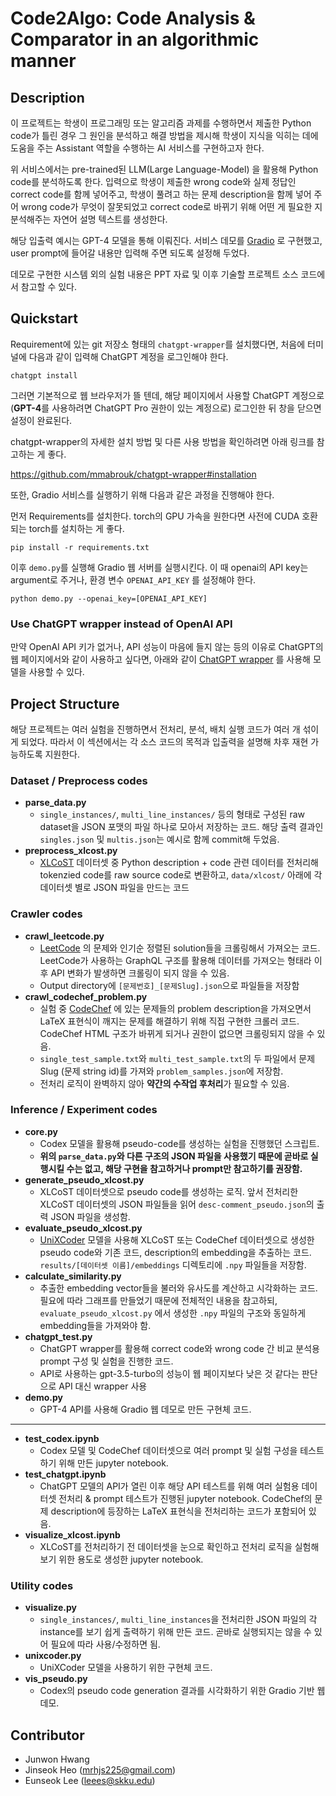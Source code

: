 # Code2Algo: Code Analysis & Comparator in an algorithmic manner

## Description

이 프로젝트는 학생이 프로그래밍 또는 알고리즘 과제를 수행하면서 제출한 Python code가 틀린 경우 그 원인을 분석하고 해결 방법을 제시해 학생이 지식을 익히는 데에 도움을 주는 Assistant 역할을 수행하는 AI 서비스를 구현하고자 한다. 

위 서비스에서는 pre-trained된 LLM(Large Language-Model) 을 활용해 Python code를 분석하도록 한다. 입력으로 학생이 제출한 wrong code와 실제 정답인 correct code를 함께 넣어주고, 학생이 풀려고 하는 문제 description을 함께 넣어 주어 wrong code가 무엇이 잘못되었고 correct code로 바뀌기 위해 어떤 게 필요한 지 분석해주는 자연어 설명 텍스트를 생성한다. 

해당 입출력 예시는 GPT-4 모델을 통해 이뤄진다. 서비스 데모를 [Gradio](https://gradio.app/) 로 구현했고, user prompt에 들어갈 내용만 입력해 주면 되도록 설정해 두었다. 

데모로 구현한 시스템 외의 실험 내용은 PPT 자료 및 이후 기술할 프로젝트 소스 코드에서 참고할 수 있다. 

## Quickstart

Requirement에 있는 git 저장소 형태의 `chatgpt-wrapper`를 설치했다면, 처음에 터미널에 다음과 같이 입력해 ChatGPT 계정을 로그인해야 한다.
```shell
chatgpt install
```

그러면 기본적으로 웹 브라우저가 뜰 텐데, 해당 페이지에서 사용할 ChatGPT 계정으로 (**GPT-4**를 사용하려면 ChatGPT Pro 권한이 있는 계정으로) 로그인한 뒤 창을 닫으면 설정이 완료된다.

chatgpt-wrapper의 자세한 설치 방법 및 다른 사용 방법을 확인하려면 아래 링크를 참고하는 게 좋다.

https://github.com/mmabrouk/chatgpt-wrapper#installation

또한, Gradio 서비스를 실행하기 위해 다음과 같은 과정을 진행해야 한다. 

먼저 Requirements를 설치한다. torch의 GPU 가속을 원한다면 사전에 CUDA 호환되는 torch를 설치하는 게 좋다. 
```shell
pip install -r requirements.txt
```

이후 `demo.py`를 실행해 Gradio 웹 서버를 실행시킨다. 이 때 openai의 API key는 argument로 주거나, 환경 변수 `OPENAI_API_KEY` 를 설정해야 한다. 
```shell
python demo.py --openai_key=[OPENAI_API_KEY]
```

### Use ChatGPT wrapper instead of OpenAI API
만약 OpenAI API 키가 없거나, API 성능이 마음에 들지 않는 등의 이유로 ChatGPT의 웹 페이지에서와 같이 사용하고 싶다면, 아래와 같이 [ChatGPT wrapper](https://github.com/mmabrouk/chatgpt-wrapper) 를 사용해 모델을 사용할 수 있다. 

## Project Structure

해당 프로젝트는 여러 실험을 진행하면서 전처리, 분석, 배치 실행 코드가 여러 개 섞이게 되었다. 따라서 이 섹션에서는 각 소스 코드의 목적과 입출력을 설명해 차후 재현 가능하도록 지원한다. 

### Dataset / Preprocess codes

- **parse_data.py**
  - `single_instances/`, `multi_line_instances/` 등의 형태로 구성된 raw dataset을 JSON 포맷의 파일 하나로 모아서 저장하는 코드. 해당 출력 결과인 `singles.json` 및 `multis.json`는 예시로 함께 commit해 두었음.
- **preprocess_xlcost.py**
  - [XLCoST](https://github.com/reddy-lab-code-research/XLCoST) 데이터셋 중 Python description + code 관련 데이터를 전처리해 tokenzied code를 raw source code로 변환하고, `data/xlcost/` 아래에 각 데이터셋 별로 JSON 파일을 만드는 코드

### Crawler codes

- **crawl_leetcode.py**
  - [LeetCode](https://leetcode.com/problemset/all/) 의 문제와 인기순 정렬된 solution들을 크롤링해서 가져오는 코드. LeetCode가 사용하는 GraphQL 구조를 활용해 데이터를 가져오는 형태라 이후 API 변화가 발생하면 크롤링이 되지 않을 수 있음.
  - Output directory에 `[문제번호]_[문제Slug].json`으로 파일들을 저장함 
- **crawl_codechef_problem.py**
  - 실험 중 [CodeChef](https://www.codechef.com/practice) 에 있는 문제들의 problem description을 가져오면서 LaTeX 표현식이 깨지는 문제를 해결하기 위해 직접 구현한 크롤러 코드. CodeChef HTML 구조가 바뀌게 되거나 권한이 없으면 크롤링되지 않을 수 있음.
  - `single_test_sample.txt`와 `multi_test_sample.txt`의 두 파일에서 문제 Slug (문제 string id)를 가져와 `problem_samples.json`에 저장함.
  - 전처리 로직이 완벽하지 않아 **약간의 수작업 후처리**가 필요할 수 있음.

### Inference / Experiment codes

- **core.py**
  - Codex 모델을 활용해 pseudo-code를 생성하는 실험을 진행했던 스크립트. 
  - **위의 `parse_data.py`와 다른 구조의 JSON 파일을 사용했기 때문에 곧바로 실행시킬 수는 없고, 해당 구현을 참고하거나 prompt만 참고하기를 권장함.**
- **generate_pseudo_xlcost.py**
  - XLCoST 데이터셋으로 pseudo code를 생성하는 로직. 앞서 전처리한 XLCoST 데이터셋의 JSON 파일들을 읽어 `desc-comment_pseudo.json`의 출력 JSON 파일을 생성함.
- **evaluate_pseudo_xlcost.py**
  - [UniXCoder](https://github.com/microsoft/CodeBERT/tree/master/UniXcoder#1-code-and-nl-embeddings) 모델을 사용해 XLCoST 또는 CodeChef 데이터셋으로 생성한 pseudo code와 기존 코드, description의 embedding을 추출하는 코드. `results/[데이터셋 이름]/embeddings` 디렉토리에 `.npy` 파일들을 저장함.
- **calculate_similarity.py**
  - 추출한 embedding vector들을 불러와 유사도를 계산하고 시각화하는 코드. 필요에 따라 그래프를 만들었기 때문에 전체적인 내용을 참고하되, `evaluate_pseudo_xlcost.py` 에서 생성한 `.npy` 파일의 구조와 동일하게 embedding들을 가져와야 함.
- **chatgpt_test.py**
  - ChatGPT wrapper를 활용해 correct code와 wrong code 간 비교 분석용 prompt 구성 및 실험을 진행한 코드.
  - API로 사용하는 gpt-3.5-turbo의 성능이 웹 페이지보다 낮은 것 같다는 판단으로 API 대신 wrapper 사용
- **demo.py**
  - GPT-4 API를 사용해 Gradio 웹 데모로 만든 구현체 코드.
---
- **test_codex.ipynb**
  - Codex 모델 및 CodeChef 데이터셋으로 여러 prompt 및 실험 구성을 테스트하기 위해 만든 jupyter notebook.
- **test_chatgpt.ipynb**
  - ChatGPT 모델의 API가 열린 이후 해당 API 테스트를 위해 여러 실험용 데이터셋 전처리 & prompt 테스트가 진행된 jupyter notebook. CodeChef의 문제 description에 등장하는 LaTeX 표현식을 전처리하는 코드가 포함되어 있음. 
- **visualize_xlcost.ipynb**
  - XLCoST를 전처리하기 전 데이터셋을 눈으로 확인하고 전처리 로직을 실험해보기 위한 용도로 생성한 jupyter notebook.

### Utility codes

- **visualize.py**
  - `single_instances/`, `multi_line_instances`을 전처리한 JSON 파일의 각 instance를 보기 쉽게 출력하기 위해 만든 코드. 곧바로 실행되지는 않을 수 있어 필요에 따라 사용/수정하면 됨.
- **unixcoder.py**
  - UniXCoder 모델을 사용하기 위한 구현체 코드.
- **vis_pseudo.py**
  - Codex의 pseudo code generation 결과를 시각화하기 위한 Gradio 기반 웹 데모.

## Contributor

- Junwon Hwang
- Jinseok Heo (mrhjs225@gmail.com)
- Eunseok Lee (leees@skku.edu)
